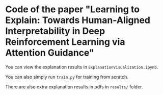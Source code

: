 # Code of the paper "Learning to Explain: Towards Human-Aligned Interpretability in Deep Reinforcement Learning via Attention Guidance"

You can view the explanation results in `ExplanationVisualization.ipynb`.

You can also simply run `train.py` for training from scratch.

There are also extra explanation results in pdfs in `results/` folder.